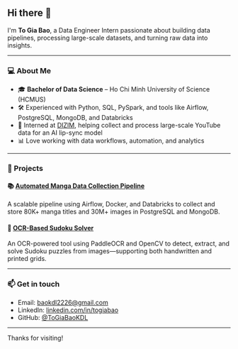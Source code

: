 ## Hi there 👋  
I'm **To Gia Bao**, a Data Engineer Intern passionate about building data pipelines, processing large-scale datasets, and turning raw data into insights.

---

### 💻 About Me

- 🎓 **Bachelor of Data Science** – Ho Chi Minh University of Science (HCMUS)  
- 🛠️ Experienced with Python, SQL, PySpark, and tools like Airflow, PostgreSQL, MongoDB, and Databricks  
- 🤝 Interned at [DIZIM](https://dizim.ai/en/ai-marketing-agency/), helping collect and process large-scale YouTube data for an AI lip-sync model  
- 📊 Love working with data workflows, automation, and analytics

---

### 🚀 Projects

#### 📚 [Automated Manga Data Collection Pipeline](https://github.com/ToGiaBaoKDL/mangadex-pipeline)  
A scalable pipeline using Airflow, Docker, and Databricks to collect and store 80K+ manga titles and 30M+ images in PostgreSQL and MongoDB.

#### 🔢 [OCR-Based Sudoku Solver](https://github.com/baodata2226/Sudoku_OCR)  
An OCR-powered tool using PaddleOCR and OpenCV to detect, extract, and solve Sudoku puzzles from images—supporting both handwritten and printed grids.

---

### 📫 Get in touch

- Email: [baokdl2226@gmail.com](mailto:baokdl2226@gmail.com)  
- LinkedIn: [linkedin.com/in/togiabao](https://www.linkedin.com/in/togiabao/)  
- GitHub: [@ToGiaBaoKDL](https://github.com/ToGiaBaoKDL)

---

Thanks for visiting!
